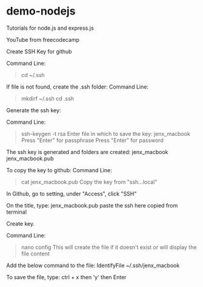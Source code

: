 # demo-nodejs
Tutorials for node.js and express.js

YouTube from freecodecamp


Create SSH Key for github

Command Line:
> cd ~/.ssh
>
If file is not found, create the .ssh folder:
Command Line:
>mkdirf ~/.ssh
>cd .ssh

Generate the ssh key:

Command Line:
>ssh-keygen -t rsa
Enter file in which to save the key:
>jenx_macbook
>Press "Enter" for passphrase
>Press "Enter" for password

The ssh key is generated and folders are created:
jenx_macbook
jenx_macbook.pub

To copy the key to github:
Command Line:
>cat jenx_macbook.pub
Copy the key from "ssh...local"

In Github, go to setting, under "Access", click "SSH"

On the title, type:
jenx_macbook.pub
paste the ssh here copied from terminal

Create key.

Command Line:
>nano config
This will create the file if it doesn't exist or will display the file content

Add the below command to the file:
IdentifyFile ~/.ssh/jenx_macbook

To save the file, type:
ctrl + x
then 'y'
then Enter
